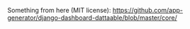Something from here (MIT license): https://github.com/app-generator/django-dashboard-dattaable/blob/master/core/